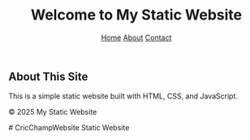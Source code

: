 <!DOCTYPE html>
<html lang="en">
<head>
  <meta charset="UTF-8">
  <meta name="viewport" content="width=device-width,initial-scale=1.0">
  <title>My Static Website</title>
  <link rel="stylesheet" href="style.css">
</head>
<body>
  <header>
    <h1>Welcome to My Static Website</h1>
    <nav>
      <a href="#">Home</a>
      <a href="#">About</a>
      <a href="#">Contact</a>
    </nav>
  </header>
  <main>
    <section>
      <h2>About This Site</h2>
      <p>This is a simple static website built with HTML, CSS, and JavaScript.</p>
    </section>
  </main>
  <footer>
    <p>&copy; 2025 My Static Website</p>
  </footer>
  <script src="script.js"></script>
</body>
</html># CricChampWebsite
Static Website

